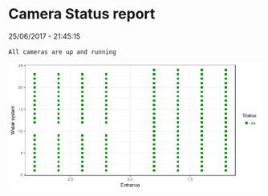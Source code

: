 Camera Status report
================
25/06/2017 - 21:45:15

    All cameras are up and running

![](camreport_files/figure-markdown_github/unnamed-chunk-2-1.png)
